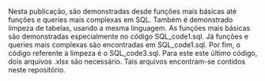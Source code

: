 Nesta publicação, são demonstradas desde funções mais básicas até funções e queries mais complexas em SQL. Também é demonstrado limpeza de tabelas, usando a mesma linguagem.
As funções mais básicas são demonstradas especialmente no código SQL_code1.sql. Já funções e queries mais complexas são encontradas em SQL_code1.sql. Por fim, o código referente à limpeza é o SQL_code3.sql. Para este este último código, dois arquivos .xlsx são necessário. Tais arquivos encontram-se contidos neste repositório.
